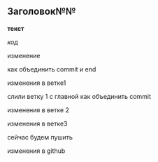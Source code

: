 ## Заголовок№№

__текст__

_код_

изменение

как объединить commit и end


изменения в ветке1

слили ветку 1 с главной
как объединить commit







изменения в ветке 2

изменения в ветке3

сейчас будем пушить

изменения в github
